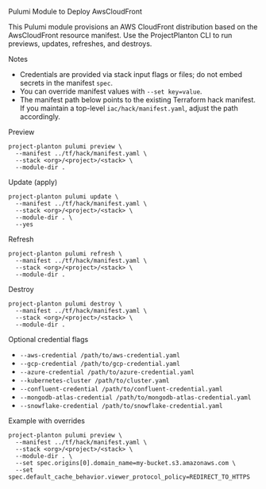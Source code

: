 Pulumi Module to Deploy AwsCloudFront

This Pulumi module provisions an AWS CloudFront distribution based on the AwsCloudFront resource manifest. Use the ProjectPlanton CLI to run previews, updates, refreshes, and destroys.

Notes
- Credentials are provided via stack input flags or files; do not embed secrets in the manifest `spec`.
- You can override manifest values with `--set key=value`.
- The manifest path below points to the existing Terraform hack manifest. If you maintain a top-level `iac/hack/manifest.yaml`, adjust the path accordingly.

Preview
```shell
project-planton pulumi preview \
  --manifest ../tf/hack/manifest.yaml \
  --stack <org>/<project>/<stack> \
  --module-dir .
```

Update (apply)
```shell
project-planton pulumi update \
  --manifest ../tf/hack/manifest.yaml \
  --stack <org>/<project>/<stack> \
  --module-dir . \
  --yes
```

Refresh
```shell
project-planton pulumi refresh \
  --manifest ../tf/hack/manifest.yaml \
  --stack <org>/<project>/<stack> \
  --module-dir .
```

Destroy
```shell
project-planton pulumi destroy \
  --manifest ../tf/hack/manifest.yaml \
  --stack <org>/<project>/<stack> \
  --module-dir .
```

Optional credential flags
- `--aws-credential /path/to/aws-credential.yaml`
- `--gcp-credential /path/to/gcp-credential.yaml`
- `--azure-credential /path/to/azure-credential.yaml`
- `--kubernetes-cluster /path/to/cluster.yaml`
- `--confluent-credential /path/to/confluent-credential.yaml`
- `--mongodb-atlas-credential /path/to/mongodb-atlas-credential.yaml`
- `--snowflake-credential /path/to/snowflake-credential.yaml`

Example with overrides
```shell
project-planton pulumi preview \
  --manifest ../tf/hack/manifest.yaml \
  --stack <org>/<project>/<stack> \
  --module-dir . \
  --set spec.origins[0].domain_name=my-bucket.s3.amazonaws.com \
  --set spec.default_cache_behavior.viewer_protocol_policy=REDIRECT_TO_HTTPS
```


